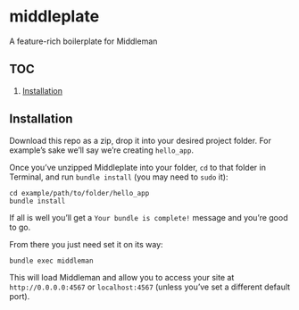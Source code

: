 # middleplate
A feature-rich boilerplate for Middleman

## TOC

1. [Installation](#installation "Installation")

## Installation

Download this repo as a zip, drop it into your desired project folder. For example’s sake we’ll say we’re creating `hello_app`.

Once you’ve unzipped Middleplate into your folder, `cd` to that folder in Terminal, and run `bundle install` (you may need to `sudo` it):

```
cd example/path/to/folder/hello_app
bundle install
```

If all is well you’ll get a `Your bundle is complete!` message and you’re good to go.

From there you just need set it on its way:

```
bundle exec middleman
```

This will load Middleman and allow you to access your site at `http://0.0.0.0:4567` or `localhost:4567` (unless you’ve set a different default port).

